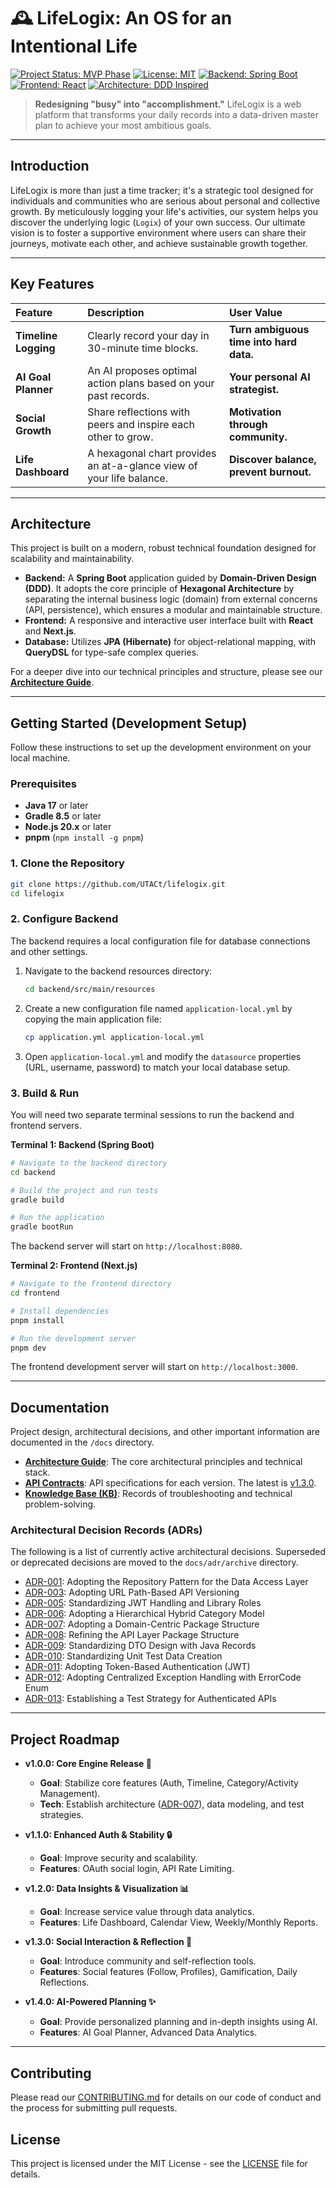 # 🕰️ LifeLogix: An OS for an Intentional Life

[![Project Status: MVP Phase](https://img.shields.io/badge/status-MVP_In_Progress-blue.svg)](https://github.com/UTACt/lifelogix/issues)
[![License: MIT](https://img.shields.io/badge/License-MIT-blue.svg)](./LICENSE)
[![Backend: Spring Boot](https://img.shields.io/badge/Backend-Spring_Boot-6DB33F?logo=spring)](https://spring.io/)
[![Frontend: React](https://img.shields.io/badge/Frontend-React-61DAFB?logo=react)](https://react.dev/)
[![Architecture: DDD Inspired](https://img.shields.io/badge/Architecture-DDD_Inspired-9B59B6)](./docs/ARCHITECTURE.md)

> **Redesigning "busy" into "accomplishment."** LifeLogix is a web platform that transforms your daily records into a data-driven master plan to achieve your most ambitious goals.

---

## Introduction

LifeLogix is more than just a time tracker; it's a strategic tool designed for individuals and communities who are serious about personal and collective growth. By meticulously logging your life's activities, our system helps you discover the underlying logic (`Logix`) of your own success. Our ultimate vision is to foster a supportive environment where users can share their journeys, motivate each other, and achieve sustainable growth together.

---

## Key Features

| Feature | Description | User Value |
|:--- |:--- |:--- |
| **Timeline Logging** | Clearly record your day in 30-minute time blocks. | **Turn ambiguous time into hard data.** |
| **AI Goal Planner** | An AI proposes optimal action plans based on your past records. | **Your personal AI strategist.** |
| **Social Growth** | Share reflections with peers and inspire each other to grow. | **Motivation through community.** |
| **Life Dashboard** | A hexagonal chart provides an at-a-glance view of your life balance. | **Discover balance, prevent burnout.** |

---

## Architecture

This project is built on a modern, robust technical foundation designed for scalability and maintainability.

- **Backend:** A **Spring Boot** application guided by **Domain-Driven Design (DDD)**. It adopts the core principle of **Hexagonal Architecture** by separating the internal business logic (domain) from external concerns (API, persistence), which ensures a modular and maintainable structure.
- **Frontend:** A responsive and interactive user interface built with **React** and **Next.js**.
- **Database:** Utilizes **JPA (Hibernate)** for object-relational mapping, with **QueryDSL** for type-safe complex queries.

For a deeper dive into our technical principles and structure, please see our [**Architecture Guide**](./docs/ARCHITECTURE.md).

---

## Getting Started (Development Setup)

Follow these instructions to set up the development environment on your local machine.

### Prerequisites

- **Java 17** or later
- **Gradle 8.5** or later
- **Node.js 20.x** or later
- **pnpm** (`npm install -g pnpm`)

### 1. Clone the Repository

```bash
git clone https://github.com/UTACt/lifelogix.git
cd lifelogix
```

### 2. Configure Backend

The backend requires a local configuration file for database connections and other settings.

1.  Navigate to the backend resources directory:
    ```bash
    cd backend/src/main/resources
    ```
2.  Create a new configuration file named `application-local.yml` by copying the main application file:
    ```bash
    cp application.yml application-local.yml
    ```
3.  Open `application-local.yml` and modify the `datasource` properties (URL, username, password) to match your local database setup.

### 3. Build & Run

You will need two separate terminal sessions to run the backend and frontend servers.

**Terminal 1: Backend (Spring Boot)**

```bash
# Navigate to the backend directory
cd backend

# Build the project and run tests
gradle build

# Run the application
gradle bootRun
```
The backend server will start on `http://localhost:8080`.

**Terminal 2: Frontend (Next.js)**

```bash
# Navigate to the frontend directory
cd frontend

# Install dependencies
pnpm install

# Run the development server
pnpm dev
```
The frontend development server will start on `http://localhost:3000`.

---

## Documentation

Project design, architectural decisions, and other important information are documented in the `/docs` directory.

- **[Architecture Guide](./docs/ARCHITECTURE.md)**: The core architectural principles and technical stack.
- **[API Contracts](./docs/api/)**: API specifications for each version. The latest is [v1.3.0](./docs/api/api-contract-mvp-v1.3.md).
- **[Knowledge Base (KB)](./docs/kb/)**: Records of troubleshooting and technical problem-solving.

### Architectural Decision Records (ADRs)

The following is a list of currently active architectural decisions. Superseded or deprecated decisions are moved to the `docs/adr/archive` directory.

- [ADR-001](./docs/adr/001-repository-pattern.md): Adopting the Repository Pattern for the Data Access Layer
- [ADR-003](./docs/adr/003-api-versioning.md): Adopting URL Path-Based API Versioning
- [ADR-005](./docs/adr/005-jwt-handling-unification.md): Standardizing JWT Handling and Library Roles
- [ADR-006](./docs/adr/006-hierarchical-category-model.md): Adopting a Hierarchical Hybrid Category Model
- [ADR-007](./docs/adr/007-domain-centric-package-structure.md): Adopting a Domain-Centric Package Structure
- [ADR-008](./docs/adr/008-api-layer-package-structure.md): Refining the API Layer Package Structure
- [ADR-009](./docs/adr/009-dto-design-with-records.md): Standardizing DTO Design with Java Records
- [ADR-010](./docs/adr/010-unit-test-data-creation.md): Standardizing Unit Test Data Creation
- [ADR-011](./docs/adr/011-token-based-authentication.md): Adopting Token-Based Authentication (JWT)
- [ADR-012](./docs/adr/012-centralized-exception-handling-with-errorcode.md): Adopting Centralized Exception Handling with ErrorCode Enum
- [ADR-013](./docs/adr/013-test-strategy-for-authenticated-api.md): Establishing a Test Strategy for Authenticated APIs

---

## Project Roadmap

- **v1.0.0: Core Engine Release 🎯**
    - **Goal**: Stabilize core features (Auth, Timeline, Category/Activity Management).
    - **Tech**: Establish architecture ([ADR-007](./docs/adr/007-domain-centric-package-structure.md)), data modeling, and test strategies.

- **v1.1.0: Enhanced Auth & Stability 🔒**
    - **Goal**: Improve security and scalability.
    - **Features**: OAuth social login, API Rate Limiting.

- **v1.2.0: Data Insights & Visualization 📊**
    - **Goal**: Increase service value through data analytics.
    - **Features**: Life Dashboard, Calendar View, Weekly/Monthly Reports.

- **v1.3.0: Social Interaction & Reflection 🌱**
    - **Goal**: Introduce community and self-reflection tools.
    - **Features**: Social features (Follow, Profiles), Gamification, Daily Reflections.

- **v1.4.0: AI-Powered Planning ✨**
    - **Goal**: Provide personalized planning and in-depth insights using AI.
    - **Features**: AI Goal Planner, Advanced Data Analytics.

---

## Contributing

Please read our [CONTRIBUTING.md](./CONTRIBUTING.md) for details on our code of conduct and the process for submitting pull requests.

## License

This project is licensed under the MIT License - see the [LICENSE](./LICENSE) file for details.